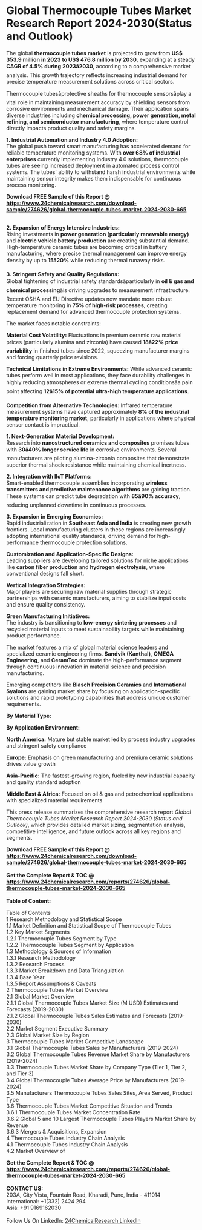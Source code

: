 <h1>Global Thermocouple Tubes Market Research Report 2024-2030(Status and Outlook)</h1><p>The global <strong>thermocouple tubes market</strong> is projected to grow from <strong>US$ 353.9 million in 2023 to US$ 476.8 million by 2030</strong>, expanding at a steady <strong>CAGR of 4.5% during 2023â2030</strong>, according to a comprehensive market analysis. This growth trajectory reflects increasing industrial demand for precise temperature measurement solutions across critical sectors.</p><p>Thermocouple tubesâprotective sheaths for thermocouple sensorsâplay a vital role in maintaining measurement accuracy by shielding sensors from corrosive environments and mechanical damage. Their application spans diverse industries including <strong>chemical processing, power generation, metal refining, and semiconductor manufacturing</strong>, where temperature control directly impacts product quality and safety margins.</p><p><strong>1. Industrial Automation and Industry 4.0 Adoption:</strong><br>
The global push toward smart manufacturing has accelerated demand for reliable temperature monitoring systems. With <strong>over 68% of industrial enterprises</strong> currently implementing Industry 4.0 solutions, thermocouple tubes are seeing increased deployment in automated process control systems. The tubes' ability to withstand harsh industrial environments while maintaining sensor integrity makes them indispensable for continuous process monitoring.</p><div><b>Download FREE Sample of this Report @ 
            <a href="https://www.24chemicalresearch.com/download-sample/274626/global-thermocouple-tubes-market-2024-2030-665">
            https://www.24chemicalresearch.com/download-sample/274626/global-thermocouple-tubes-market-2024-2030-665</a></b></div><br><p><strong>2. Expansion of Energy Intensive Industries:</strong><br>
Rising investments in <strong>power generation (particularly renewable energy)</strong> and <strong>electric vehicle battery production</strong> are creating substantial demand. High-temperature ceramic tubes are becoming critical in battery manufacturing, where precise thermal management can improve energy density by up to <strong>15â20%</strong> while reducing thermal runaway risks.</p><p><strong>3. Stringent Safety and Quality Regulations:</strong><br>
Global tightening of industrial safety standardsâparticularly in <strong>oil &amp; gas and chemical processing</strong>âis driving upgrades to measurement infrastructure. Recent OSHA and EU Directive updates now mandate more robust temperature monitoring in <strong>75% of high-risk processes</strong>, creating replacement demand for advanced thermocouple protection systems.</p><p>The market faces notable constraints:</p><p><strong>Material Cost Volatility:</strong> Fluctuations in premium ceramic raw material prices (particularly alumina and zirconia) have caused <strong>18â22% price variability</strong> in finished tubes since 2022, squeezing manufacturer margins and forcing quarterly price revisions.</p><p><strong>Technical Limitations in Extreme Environments:</strong> While advanced ceramic tubes perform well in most applications, they face durability challenges in highly reducing atmospheres or extreme thermal cycling conditionsâa pain point affecting <strong>12â15% of potential ultra-high temperature applications</strong>.</p><p><strong>Competition from Alternative Technologies:</strong> Infrared temperature measurement systems have captured approximately <strong>8% of the industrial temperature monitoring market</strong>, particularly in applications where physical sensor contact is impractical.</p><p><strong>1. Next-Generation Material Development:</strong><br>
Research into <strong>nanostructured ceramics and composites</strong> promises tubes with <strong>30â40% longer service life</strong> in corrosive environments. Several manufacturers are piloting alumina-zirconia composites that demonstrate superior thermal shock resistance while maintaining chemical inertness.</p><p><strong>2. Integration with IIoT Platforms:</strong><br>
Smart-enabled thermocouple assemblies incorporating <strong>wireless transmitters and predictive maintenance algorithms</strong> are gaining traction. These systems can predict tube degradation with <strong>85â90% accuracy</strong>, reducing unplanned downtime in continuous processes.</p><p><strong>3. Expansion in Emerging Economies:</strong><br>
Rapid industrialization in <strong>Southeast Asia and India</strong> is creating new growth frontiers. Local manufacturing clusters in these regions are increasingly adopting international quality standards, driving demand for high-performance thermocouple protection solutions.</p><p><strong>Customization and Application-Specific Designs:</strong><br>
	Leading suppliers are developing tailored solutions for niche applications like <strong>carbon fiber production</strong> and <strong>hydrogen electrolysis</strong>, where conventional designs fall short.</p><p><strong>Vertical Integration Strategies:</strong><br>
	Major players are securing raw material supplies through strategic partnerships with ceramic manufacturers, aiming to stabilize input costs and ensure quality consistency.</p><p>
	</p><p><strong>Green Manufacturing Initiatives:</strong><br>
	The industry is transitioning to <strong>low-energy sintering processes</strong> and recycled material inputs to meet sustainability targets while maintaining product performance.</p><p>The market features a mix of global material science leaders and specialized ceramic engineering firms. <strong>Sandvik (Kanthal)</strong>, <strong>OMEGA Engineering</strong>, and <strong>CeramTec</strong> dominate the high-performance segment through continuous innovation in material science and precision manufacturing.</p><p>Emerging competitors like <strong>Blasch Precision Ceramics</strong> and <strong>International Syalons</strong> are gaining market share by focusing on application-specific solutions and rapid prototyping capabilities that address unique customer requirements.</p><p><strong>By Material Type:</strong></p><p><strong>By Application Environment:</strong></p><p><strong>North America:</strong> Mature but stable market led by process industry upgrades and stringent safety compliance</p><p><strong>Europe:</strong> Emphasis on green manufacturing and premium ceramic solutions drives value growth</p><p><strong>Asia-Pacific:</strong> The fastest-growing region, fueled by new industrial capacity and quality standard adoption</p><p><strong>Middle East &amp; Africa:</strong> Focused on oil &amp; gas and petrochemical applications with specialized material requirements</p><p>This press release summarizes the comprehensive research report <em>Global Thermocouple Tubes Market Research Report 2024-2030 (Status and Outlook)</em>, which provides detailed market sizing, segmentation analysis, competitive intelligence, and future outlook across all key regions and segments.</p><div><b>Download FREE Sample of this Report @ 
            <a href="https://www.24chemicalresearch.com/download-sample/274626/global-thermocouple-tubes-market-2024-2030-665">
            https://www.24chemicalresearch.com/download-sample/274626/global-thermocouple-tubes-market-2024-2030-665</a></b></div><br><div><b>Get the Complete Report & TOC @ 
            <a href="https://www.24chemicalresearch.com/reports/274626/global-thermocouple-tubes-market-2024-2030-665">
            https://www.24chemicalresearch.com/reports/274626/global-thermocouple-tubes-market-2024-2030-665</a></b></div><br>
            <b>Table of Content:</b><p>Table of Contents<br />
1 Research Methodology and Statistical Scope<br />
1.1 Market Definition and Statistical Scope of Thermocouple Tubes<br />
1.2 Key Market Segments<br />
1.2.1 Thermocouple Tubes Segment by Type<br />
1.2.2 Thermocouple Tubes Segment by Application<br />
1.3 Methodology & Sources of Information<br />
1.3.1 Research Methodology<br />
1.3.2 Research Process<br />
1.3.3 Market Breakdown and Data Triangulation<br />
1.3.4 Base Year<br />
1.3.5 Report Assumptions & Caveats<br />
2 Thermocouple Tubes Market Overview<br />
2.1 Global Market Overview<br />
2.1.1 Global Thermocouple Tubes Market Size (M USD) Estimates and Forecasts (2019-2030)<br />
2.1.2 Global Thermocouple Tubes Sales Estimates and Forecasts (2019-2030)<br />
2.2 Market Segment Executive Summary<br />
2.3 Global Market Size by Region<br />
3 Thermocouple Tubes Market Competitive Landscape<br />
3.1 Global Thermocouple Tubes Sales by Manufacturers (2019-2024)<br />
3.2 Global Thermocouple Tubes Revenue Market Share by Manufacturers (2019-2024)<br />
3.3 Thermocouple Tubes Market Share by Company Type (Tier 1, Tier 2, and Tier 3)<br />
3.4 Global Thermocouple Tubes Average Price by Manufacturers (2019-2024)<br />
3.5 Manufacturers Thermocouple Tubes Sales Sites, Area Served, Product Type<br />
3.6 Thermocouple Tubes Market Competitive Situation and Trends<br />
3.6.1 Thermocouple Tubes Market Concentration Rate<br />
3.6.2 Global 5 and 10 Largest Thermocouple Tubes Players Market Share by Revenue<br />
3.6.3 Mergers & Acquisitions, Expansion<br />
4 Thermocouple Tubes Industry Chain Analysis<br />
4.1 Thermocouple Tubes Industry Chain Analysis<br />
4.2 Market Overview of</p><div><b>Get the Complete Report & TOC @ 
            <a href="https://www.24chemicalresearch.com/reports/274626/global-thermocouple-tubes-market-2024-2030-665">
            https://www.24chemicalresearch.com/reports/274626/global-thermocouple-tubes-market-2024-2030-665</a></b></div><br><b>CONTACT US:</b><br>
            203A, City Vista, Fountain Road, Kharadi, Pune, India - 411014<br>
            International: +1(332) 2424 294<br>
            Asia: +91 9169162030 <br><br>
            Follow Us On LinkedIn: <a href="https://www.linkedin.com/company/24chemicalresearch/">24ChemicalResearch LinkedIn</a>